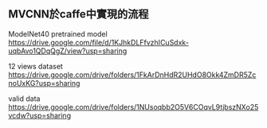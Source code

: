 ## MVCNN於caffe中實現的流程    

ModelNet40 pretrained model  
https://drive.google.com/file/d/1KJhkDLFfvzhICuSdxk-uqbAvo1QDqQgZ/view?usp=sharing  

12 views dataset  
https://drive.google.com/drive/folders/1FkArDnHdR2UHdO8Okk4ZmDR5ZcnoUxKG?usp=sharing  

valid data  
https://drive.google.com/drive/folders/1NUsoqbb2O5V6COqvL9tjbszNXo25vcdw?usp=sharing
